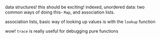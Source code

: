 data structures! this should be exciting!
indexed, unordered data:
  two common ways of doing this- `Map`, and association lists.

association lists, basic way of looking up values is with the `lookup` function

wow! `trace` is really useful for debugging pure functions

